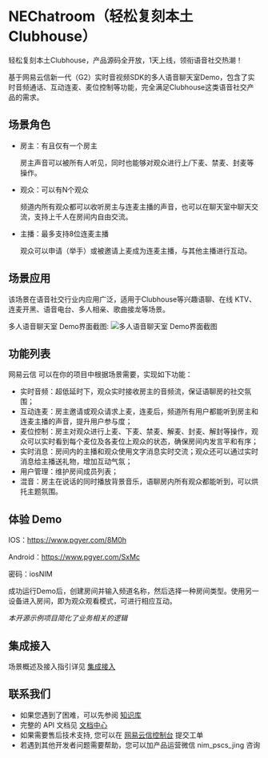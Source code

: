 # NEChatroom（轻松复刻本土Clubhouse）

轻松复刻本土Clubhouse，产品源码全开放，1天上线，领衔语音社交热潮！

基于网易云信新一代（G2）实时音视频SDK的多人语音聊天室Demo，包含了实时音频通话、互动连麦、麦位控制等功能，完全满足Clubhouse这类语音社交产品的需求。

## 场景角色

- 房主：有且仅有一个房主

  房主声音可以被所有人听见，同时也能够对观众进行上/下麦、禁麦、封麦等操作。
  
- 观众：可以有N个观众

  频道内所有观众都可以收听房主与连麦主播的声音，也可以在聊天室中聊天交流，支持上千人在房间内自由交流。 
  
- 主播：最多支持8位连麦主播

  观众可以申请（举手）或被邀请上麦成为连麦主播，与其他主播进行互动。
  
## 场景应用

该场景在语音社交行业内应用广泛，适用于Clubhouse等兴趣语聊、在线 KTV、连麦开黑、语音电台、多人相亲、歌曲接龙等场景。

多人语音聊天室 Demo界面截图:
![多人语音聊天室 Demo界面截图](https://yx-web-nosdn.netease.im/quickhtml%2Fassets%2Fyunxin%2Fdefault%2F%E5%AE%89%E5%8D%93%E8%AF%AD%E8%81%8A%E6%88%BF-%E4%BA%A4%E4%BA%92.png)


## 功能列表
网易云信 可以在你的项目中根据场景需要，实现如下功能：

- 实时音频：超低延时下，观众实时接收房主的音频流，保证语聊房的社交氛围；
- 互动连麦：房主邀请或观众请求上麦，连麦后，频道所有用户都能听到房主和连麦主播的声音，提升用户参与度；
- 麦位控制：房主对观众进行上麦、下麦、禁麦、解麦、封麦、解封等操作，观众可以实时看到每个麦位及各麦位上观众的状态，确保房间内发言平和有序；
- 实时消息：房间内的主播和观众使用文字消息实时交流；观众还可以通过实时消息给主播送礼物，增加互动气氛；
- 用户管理：维护房间成员列表；
- 混音：房主在说话的同时播放背景音乐，语聊房内所有观众都能听到，可以烘托主题氛围。

## 体验 Demo

IOS：https://www.pgyer.com/8M0h 

Android：https://www.pgyer.com/SxMc 

密码：iosNIM

成功运行Demo后，创建房间并输入频道名称，然后选择一种房间类型。使用另一设备进入房间，即为观众观看模式，可进行相应互动。

*本开源示例项目简化了业务相关的逻辑*

## 集成接入

场景概述及接入指引详见 [集成接入](https://dev.yunxin.163.com/docs/product/%E9%9F%B3%E8%A7%86%E9%A2%91%E9%80%9A%E8%AF%9D2.0/%E5%9C%BA%E6%99%AF%E5%AE%9E%E8%B7%B5/%E5%AE%9E%E7%8E%B0%E5%A4%9A%E4%BA%BA%E8%AF%AD%E9%9F%B3%E8%81%8A%E5%A4%A9%E5%AE%A4/%E5%9C%BA%E6%99%AF%E6%A6%82%E8%BF%B0)

## 联系我们
* 如果您遇到了困难，可以先参阅 [知识库](https://faq.yunxin.163.com/kb/main/#/)
* 完整的 API 文档见 [文档中心](https://dev.yunxin.163.com/?from=bdjjnim0035)
* 如果需要售后技术支持, 您可以在 [网易云信控制台](https://app.yunxin.163.com/index#/issue/submit) 提交工单
* 若遇到其他开发者问题需要帮助，您可以加产品运营微信 nim_pscs_jing 咨询
